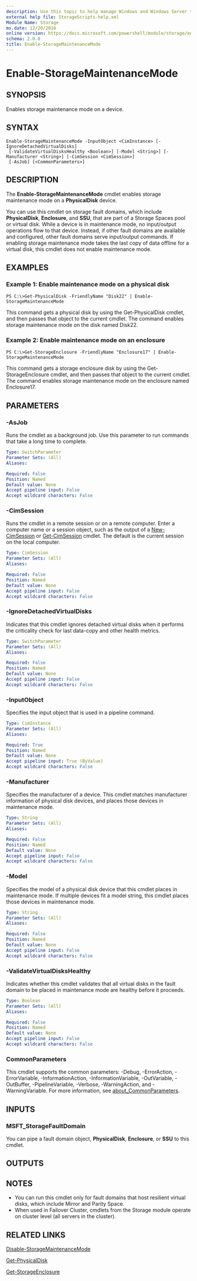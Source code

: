 ```yaml
---
description: Use this topic to help manage Windows and Windows Server technologies with Windows PowerShell.
external help file: StorageScripts-help.xml
Module Name: Storage
ms.date: 12/20/2016
online version: https://docs.microsoft.com/powershell/module/storage/enable-storagemaintenancemode?view=windowsserver2016-ps&wt.mc_id=ps-gethelp
schema: 2.0.0
title: Enable-StorageMaintenanceMode
---
```


# Enable-StorageMaintenanceMode

## SYNOPSIS
Enables storage maintenance mode on a device.

## SYNTAX

```
Enable-StorageMaintenanceMode -InputObject <CimInstance> [-IgnoreDetachedVirtualDisks]
 [-ValidateVirtualDisksHealthy <Boolean>] [-Model <String>] [-Manufacturer <String>] [-CimSession <CimSession>]
 [-AsJob] [<CommonParameters>]
```

## DESCRIPTION
The **Enable-StorageMaintenanceMode** cmdlet enables storage maintenance mode on a **PhysicalDisk** device.

You can use this cmdlet on storage fault domains, which include **PhysicalDisk**, **Enclosure**, and **SSU**, that are part of a Storage Spaces pool or virtual disk.
While a device is in maintenance mode, no input/output operations flow to that device.
Instead, if other fault domains are available and configured, other fault domains serve input/output commands.
If enabling storage maintenance mode takes the last copy of data offline for a virtual disk, this cmdlet does not enable maintenance mode.

## EXAMPLES

### Example 1: Enable maintenance mode on a physical disk
```
PS C:\>Get-PhysicalDisk -FriendlyName "Disk22" | Enable-StorageMaintenanceMode
```

This command gets a physical disk by using the Get-PhysicalDisk cmdlet, and then passes that object to the current cmdlet.
The command enables storage maintenance mode on the disk named Disk22.

### Example 2: Enable maintenance mode on an enclosure
```
PS C:\>Get-StorageEnclosure -FriendlyName "Enclosure17" | Enable-StorageMaintenanceMode
```

This command gets a storage enclosure disk by using the Get-StorageEnclosure cmdlet, and then passes that object to the current cmdlet.
The command enables storage maintenance mode on the enclosure named Enclosure17.

## PARAMETERS

### -AsJob
Runs the cmdlet as a background job. Use this parameter to run commands that take a long time to complete.

```yaml
Type: SwitchParameter
Parameter Sets: (All)
Aliases:

Required: False
Position: Named
Default value: None
Accept pipeline input: False
Accept wildcard characters: False
```

### -CimSession
Runs the cmdlet in a remote session or on a remote computer.
Enter a computer name or a session object, such as the output of a [New-CimSession](https://go.microsoft.com/fwlink/p/?LinkId=227967) or [Get-CimSession](https://go.microsoft.com/fwlink/p/?LinkId=227966) cmdlet.
The default is the current session on the local computer.

```yaml
Type: CimSession
Parameter Sets: (All)
Aliases:

Required: False
Position: Named
Default value: None
Accept pipeline input: False
Accept wildcard characters: False
```

### -IgnoreDetachedVirtualDisks
Indicates that this cmdlet ignores detached virtual disks when it performs the criticality check for last data-copy and other health metrics.

```yaml
Type: SwitchParameter
Parameter Sets: (All)
Aliases:

Required: False
Position: Named
Default value: None
Accept pipeline input: False
Accept wildcard characters: False
```

### -InputObject
Specifies the input object that is used in a pipeline command.

```yaml
Type: CimInstance
Parameter Sets: (All)
Aliases:

Required: True
Position: Named
Default value: None
Accept pipeline input: True (ByValue)
Accept wildcard characters: False
```

### -Manufacturer
Specifies the manufacturer of a device.
This cmdlet matches manufacturer information of physical disk devices, and places those devices in maintenance mode.

```yaml
Type: String
Parameter Sets: (All)
Aliases:

Required: False
Position: Named
Default value: None
Accept pipeline input: False
Accept wildcard characters: False
```

### -Model
Specifies the model of a physical disk device that this cmdlet places in maintenance mode.
If multiple devices fit a model string, this cmdlet places those devices in maintenance mode.

```yaml
Type: String
Parameter Sets: (All)
Aliases:

Required: False
Position: Named
Default value: None
Accept pipeline input: False
Accept wildcard characters: False
```

### -ValidateVirtualDisksHealthy
Indicates whether this cmdlet validates that all virtual disks in the fault domain to be placed in maintenance mode are healthy before it proceeds.

```yaml
Type: Boolean
Parameter Sets: (All)
Aliases:

Required: False
Position: Named
Default value: None
Accept pipeline input: False
Accept wildcard characters: False
```

### CommonParameters
This cmdlet supports the common parameters: -Debug, -ErrorAction, -ErrorVariable, -InformationAction, -InformationVariable, -OutVariable, -OutBuffer, -PipelineVariable, -Verbose, -WarningAction, and -WarningVariable. For more information, see [about_CommonParameters](https://go.microsoft.com/fwlink/?LinkID=113216).

## INPUTS

### MSFT_StorageFaultDomain
You can pipe a fault domain object, **PhysicalDisk**, **Enclosure**, or **SSU** to this cmdlet.

## OUTPUTS

## NOTES
* You can run this cmdlet only for fault domains that host resilient virtual disks, which include Mirror and Parity Space.
* When used in Failover Cluster, cmdlets from the Storage module operate on cluster level (all servers in the cluster).

## RELATED LINKS

[Disable-StorageMaintenanceMode](./Disable-StorageMaintenanceMode.md)

[Get-PhysicalDisk](./Get-PhysicalDisk.md)

[Get-StorageEnclosure](./Get-StorageEnclosure.md)

